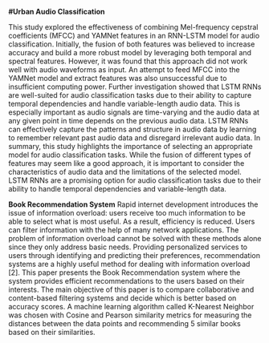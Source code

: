 **#Urban Audio Classification**


This study explored the effectiveness of combining Mel-frequency cepstral coefficients (MFCC) and YAMNet features in an RNN-LSTM model for audio classification. Initially, the fusion of both features was believed to increase accuracy and build a more robust model by leveraging both temporal and spectral features. However, it was found that this approach did not work well with audio waveforms as input. An attempt to feed MFCC into the YAMNet model and extract features was also unsuccessful due to insufficient computing power.
Further investigation showed that LSTM RNNs are well-suited for audio classification tasks due to their ability to capture temporal dependencies and handle variable-length audio data. This is especially important as audio signals are time-varying and the audio data at any given point in time depends on the previous audio data. LSTM RNNs can effectively capture the patterns and structure in audio data by learning to remember relevant past audio data and disregard irrelevant audio data.
In summary, this study highlights the importance of selecting an appropriate model for audio classification tasks. While the fusion of different types of features may seem like a good approach, it is important to consider the characteristics of audio data and the limitations of the selected model. LSTM RNNs are a promising option for audio classification tasks due to their ability to handle temporal dependencies and variable-length data.

**Book Recommendation System**
Rapid internet development introduces the issue of information overload: users receive too much information to be able to select what is most useful. As a result, efficiency is reduced. Users can filter information with the help of many network applications. The problem of information overload cannot be solved with these methods alone since they only address basic needs. Providing personalized services to users through identifying and predicting their preferences, recommendation systems are a highly useful method for dealing with information overload [2]. This paper presents the Book Recommendation system where the system provides efficient recommendations to the users based on their interests. The main objective of this paper is to compare collaborative and content-based filtering systems and decide which is better based on accuracy scores. A machine learning algorithm called K-Nearest Neighbor was chosen with Cosine and Pearson similarity metrics for measuring the distances between the data points and recommending 5 similar books based on their similarities. 
